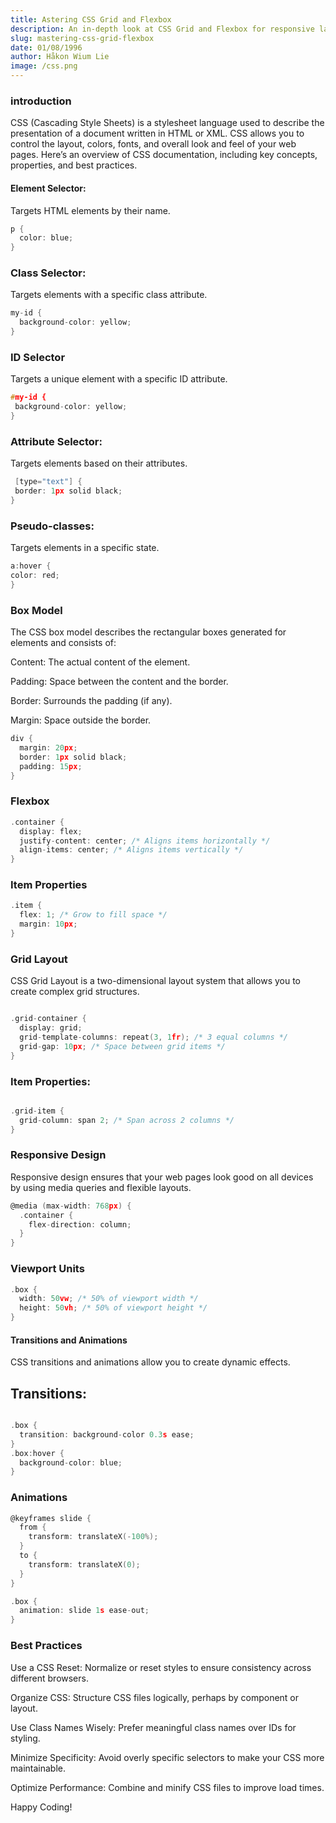 ```yaml
---
title: Astering CSS Grid and Flexbox
description: An in-depth look at CSS Grid and Flexbox for responsive layouts.
slug: mastering-css-grid-flexbox
date: 01/08/1996
author: Håkon Wium Lie
image: /css.png
---
```


### introduction 

CSS (Cascading Style Sheets) is a stylesheet language used to describe the presentation of a document written in HTML or XML. CSS allows you to control the layout, colors, fonts, and overall look and feel of your web pages. Here’s an overview of CSS documentation, including key concepts, properties, and best practices.

#### Element Selector:
Targets HTML elements by their name.

```c  showLineNumbers {1-3} /printf/
p {
  color: blue;
}


```
### Class Selector:

Targets elements with a specific class attribute.
```c showLineNumbers {1-3} /printf/
my-id {
  background-color: yellow;
}

```
 
 ### ID Selector
 Targets a unique element with a specific ID attribute.

 ```c showLineNumbers {1-3} /printf/
 #my-id {
  background-color: yellow;
}

 ```

 ### Attribute Selector: 
 Targets elements based on their attributes.

 ```c showLineNumbers {1-3} /printf/
  [type="text"] {
  border: 1px solid black;
}

 ```

 ### Pseudo-classes:
  Targets elements in a specific state.

  ```c showLineNumbers {1-3} /printf/ 
  a:hover {
  color: red;
}
```

### Box Model
The CSS box model describes the rectangular boxes generated for elements and consists of:

Content: The actual content of the element.

Padding: Space between the content and the border.

Border: Surrounds the padding (if any).

Margin: Space outside the border.

```c showLineNumbers {1-3} /printf/
div {
  margin: 20px;
  border: 1px solid black;
  padding: 15px;
}
```


### Flexbox
```c showLineNumbers {1-3} /printf/
.container {
  display: flex;
  justify-content: center; /* Aligns items horizontally */
  align-items: center; /* Aligns items vertically */
}
```
### Item Properties
```c showLineNumbers {1-3} /printf/ 
.item {
  flex: 1; /* Grow to fill space */
  margin: 10px;
}

```
### Grid Layout

CSS Grid Layout is a two-dimensional layout system that allows you to create complex grid structures.

```c showLineNumbers {1-3} /printf/

.grid-container {
  display: grid;
  grid-template-columns: repeat(3, 1fr); /* 3 equal columns */
  grid-gap: 10px; /* Space between grid items */
}
```
### Item Properties:
```c  showLineNumbers {1-3} /printf/

.grid-item {
  grid-column: span 2; /* Span across 2 columns */
}
```

### Responsive Design

Responsive design ensures that your web pages look good on all devices by using media queries and flexible layouts.

```c  showLineNumbers {1-3} /printf/ 
@media (max-width: 768px) {
  .container {
    flex-direction: column;
  }
}
```

### Viewport Units
```c showLineNumbers {1-3} /printf/
.box {
  width: 50vw; /* 50% of viewport width */
  height: 50vh; /* 50% of viewport height */
}

```

#### Transitions and Animations
CSS transitions and animations allow you to create dynamic effects.


## Transitions:
```c showLineNumbers {1-3} /printf/

.box {
  transition: background-color 0.3s ease;
}
.box:hover {
  background-color: blue;
}

```

### Animations
 
```c showLineNumbers {1-3} /printf/
@keyframes slide {
  from {
    transform: translateX(-100%);
  }
  to {
    transform: translateX(0);
  }
}

.box {
  animation: slide 1s ease-out;
}
```


### Best Practices


Use a CSS Reset: Normalize or reset styles to ensure consistency across different browsers.

Organize CSS: Structure CSS files logically, perhaps by component or layout.

Use Class Names Wisely: Prefer meaningful class names over IDs for styling.

Minimize Specificity: Avoid overly specific selectors to make your CSS more maintainable.

Optimize Performance: Combine and minify CSS files to improve load times.

Happy Coding!

